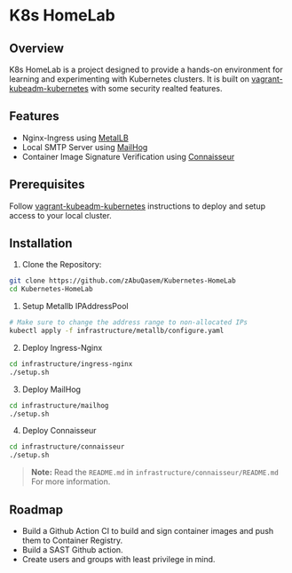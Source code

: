 
# K8s HomeLab
## Overview
K8s HomeLab is a project designed to provide a hands-on environment for learning and experimenting with Kubernetes clusters. It is built on [vagrant-kubeadm-kubernetes](https://github.com/techiescamp/vagrant-kubeadm-kubernetes) with some security realted features.

## Features
- Nginx-Ingress using [MetalLB](https://metallb.universe.tf/)
- Local SMTP Server using [MailHog](https://github.com/mailhog/MailHog)
- Container Image Signature Verification using [Connaisseur](https://github.com/sse-secure-systems/connaisseur)

## Prerequisites
Follow [vagrant-kubeadm-kubernetes](https://github.com/techiescamp/vagrant-kubeadm-kubernetes) instructions to deploy and setup access to your local cluster.

## Installation
1. Clone the Repository:
```bash
git clone https://github.com/zAbuQasem/Kubernetes-HomeLab
cd Kubernetes-HomeLab
```
1. Setup Metallb IPAddressPool
```sh
# Make sure to change the address range to non-allocated IPs
kubectl apply -f infrastructure/metallb/configure.yaml
```
2. Deploy Ingress-Nginx
```sh
cd infrastructure/ingress-nginx
./setup.sh
```
3. Deploy MailHog
```sh
cd infrastructure/mailhog
./setup.sh
```
4. Deploy Connaisseur
```sh
cd infrastructure/connaisseur
./setup.sh
```
> **Note:** Read the `README.md` in `infrastructure/connaisseur/README.md` For more information.


## Roadmap
- Build a Github Action CI to build and sign container images and push them to Container Registry.
- Build a SAST Github action.
- Create users and groups with least privilege in mind.